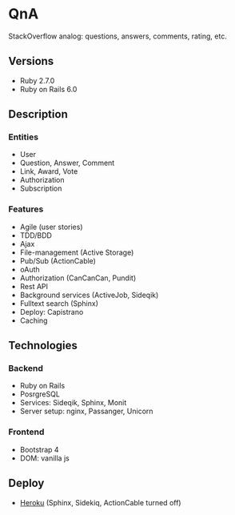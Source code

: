 # QnA
StackOverflow analog: questions, answers, comments, rating, etc.

## Versions
- Ruby 2.7.0
- Ruby on Rails 6.0

## Description

### Entities
- User
- Question, Answer, Comment
- Link, Award, Vote
- Authorization
- Subscription

### Features
- Agile (user stories)
- TDD/BDD
- Ajax
- File-management (Active Storage)
- Pub/Sub (ActionCable)
- oAuth
- Authorization (CanCanCan, Pundit)
- Rest API
- Background services (ActiveJob, Sideqik)
- Fulltext search (Sphinx)
- Deploy: Capistrano
- Caching

## Technologies

### Backend
- Ruby on Rails
- PosrgreSQL
- Services: Sideqik, Sphinx, Monit
- Server setup: nginx, Passanger, Unicorn

### Frontend
- Bootstrap 4
- DOM: vanilla js

## Deploy
- [Heroku](https://qna-yo.herokuapp.com/) (Sphinx, Sidekiq, ActionCable turned off)

